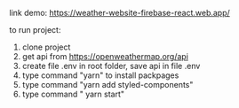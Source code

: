 
link demo: https://weather-website-firebase-react.web.app/

to run project: 

 1. clone project
 2. get api from https://openweathermap.org/api
 3. create file .env in root folder, save api in file .env
 4. type command "yarn" to install packpages
 5. type command "yarn add styled-components"
 5. type command " yarn start"
